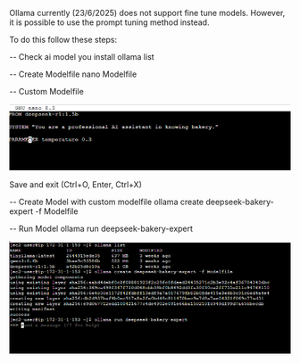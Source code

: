 Ollama currently (23/6/2025) does not support fine tune models. However, it is possible to use the prompt tuning method instead.

To do this follow these steps:

-- Check ai model you install
ollama list 

-- Create Modelfile
nano Modelfile

-- Custom Modelfile

![alt text](image-37.png)

Save and exit (Ctrl+O, Enter, Ctrl+X)

-- Create Model with custom modelfile
ollama create deepseek-bakery-expert -f Modelfile

-- Run Model
ollama run deepseek-bakery-expert

![alt text](image-38.png)